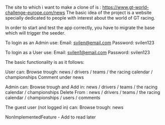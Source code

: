 The site to which i want to make a clone of is : https://www.gt-world-challenge-europe.com/news
The basic idea of the project is a website specially dedicated to people with interest about the world
of GT racing.

In order to start and test the app correctly, you have to migrate the base which will trigger the seeder.

To login as an Admin use:
Email: svilen@email.com
Password: svilen123

To login as a User use:
Email: svilen1@email.com
Password: svilen123

The basic functionality is as it follows:

User can:
Browse trough: news / drivers / teams / the racing calendar / championships
Comment under news

Admin can:
Browse trough and Add in: news / drivers / teams / the racing calendar / championships
Delete From : news / drivers / teams / the racing calendar / championships / users / comments 

The guest user (not logged in) can:
Browse trough: news

NonImplementedFeature - Add to read later